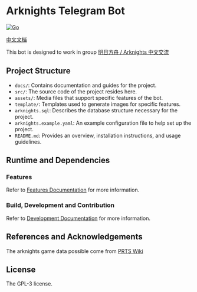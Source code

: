 # Arknights Telegram Bot

[![Go](https://github.com/IJNKAWAKAZE/arknights_bot/actions/workflows/go.yml/badge.svg)](https://github.com/IJNKAWAKAZE/arknights_bot/actions/workflows/go.yml)

[中文文档](docs/README_ZH.md)

This bot is designed to work in group [明日方舟 / Arknights 中文交流](https://t.me/ArknightsZH)

## Project Structure

- `docs/`: Contains documentation and guides for the project.
- `src/`: The source code of the project resides here.
- `assets/`: Media files that support specific features of the bot.
- `template/`: Templates used to generate images for specific features.
- `arknights.sql`: Describes the database structure necessary for the project.
- `arknights.example.yaml`: An example configuration file to help set up the project.
- `README.md`: Provides an overview, installation instructions, and usage guidelines.

## Runtime and Dependencies

### Features

Refer to [Features Documentation](docs/Features.md) for more information.

### Build, Development and Contribution

Refer to [Development Documentation](docs/Development.md) for more information.

## References and Acknowledgements

The arknights game data possible come from [PRTS Wiki](https://prts.wiki/)

## License

The GPL-3 license.
